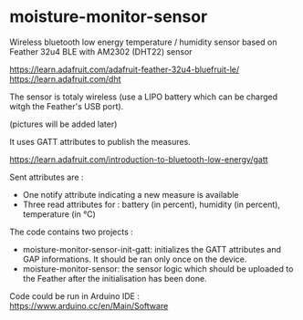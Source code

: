 # moisture-monitor-sensor
Wireless bluetooth low energy temperature / humidity sensor based on Feather 32u4 BLE with AM2302 (DHT22) sensor

https://learn.adafruit.com/adafruit-feather-32u4-bluefruit-le/
https://learn.adafruit.com/dht

The sensor is totaly wireless (use a LIPO battery which can be charged witgh the Feather's USB port).

(pictures will be added later)

It uses GATT attributes to publish the measures.

https://learn.adafruit.com/introduction-to-bluetooth-low-energy/gatt

Sent attributes are :
- One notify attribute indicating a new measure is available
- Three read attributes for : battery (in percent), humidity (in percent), temperature (in °C)

The code contains two projects :

- moisture-monitor-sensor-init-gatt: initializes the GATT attributes and GAP informations. It should be ran only once on the device.
- moisture-monitor-sensor: the sensor logic which should be uploaded to the Feather after the initialisation has been done.

Code could be run in Arduino IDE : https://www.arduino.cc/en/Main/Software
